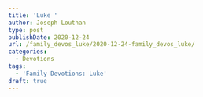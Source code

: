 ```yaml
---
title: 'Luke '
author: Joseph Louthan
type: post
publishDate: 2020-12-24
url: /family_devos_luke/2020-12-24-family_devos_luke/
categories:
  - Devotions
tags:
  - 'Family Devotions: Luke'
draft: true
---
```

